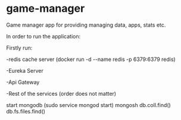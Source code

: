 # game-manager
Game manager app for providing managing data, apps, stats etc.


In order to run the application:

Firstly run:

-redis cache server (docker run -d --name redis -p 6379:6379 redis)

-Eureka Server

-Api Gateway

-Rest of the services (order does not matter)


start mongodb (sudo service mongod start)
mongosh
db.coll.find()
db.fs.files.find()

